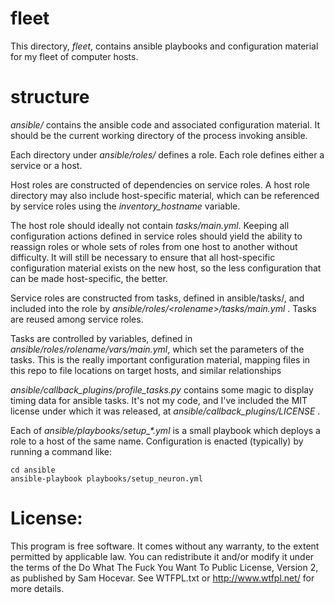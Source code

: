 # fleet

This directory, *fleet*, contains ansible playbooks and configuration material
for my fleet of computer hosts.


# structure

*ansible/* contains the ansible code and associated configuration material.  It
should be the current working directory of the process invoking ansible.

Each directory under *ansible/roles/* defines a role.  Each role defines either
a service or a host.  

Host roles are constructed of dependencies on service roles.  A host role
directory may also include host-specific material, which can be referenced by
service roles using the *inventory_hostname* variable.  

The host role should ideally not contain *tasks/main.yml*.  Keeping all
configuration actions defined in service roles should yield the ability to
reassign roles or whole sets of roles from one host to another without
difficulty.  It will still be necessary to ensure that all host-specific
configuration material exists on the new host, so the less configuration that
can be made host-specific, the better.

Service roles are constructed from tasks, defined in ansible/tasks/, and
included into the role by *ansible/roles/&lt;rolename&gt;/tasks/main.yml* .  Tasks
are reused among service roles.

Tasks are controlled by variables, defined in
*ansible/roles/rolename/vars/main.yml*, which set the parameters of the
tasks.  This is the really important configuration material, mapping files in
this repo to file locations on target hosts, and similar relationships 

*ansible/callback_plugins/profile_tasks.py* contains some magic to display
timing data for ansible tasks.  It's not my code, and I've included the MIT
license under which it was released, at *ansible/callback_plugins/LICENSE* .

Each of *ansible/playbooks/setup_&#42;.yml* is a small playbook which deploys a role to a
host of the same name.  Configuration is enacted (typically) by running a
command like:

    cd ansible
    ansible-playbook playbooks/setup_neuron.yml


# License:

This program is free software. It comes without any warranty, to the extent
permitted by applicable law. You can redistribute it and/or modify it under
the terms of the Do What The Fuck You Want To Public License, Version 2, as
published by Sam Hocevar. See WTFPL.txt or http://www.wtfpl.net/ for more
details.

